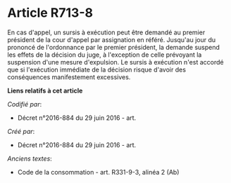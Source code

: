 # Article R713-8

En cas d'appel, un sursis à exécution peut être demandé au premier président de la cour d'appel par assignation en référé.
Jusqu'au jour du prononcé de l'ordonnance par le premier président, la demande suspend les effets de la décision du juge, à
l'exception de celle prévoyant la suspension d'une mesure d'expulsion. Le sursis à exécution n'est accordé que si l'exécution
immédiate de la décision risque d'avoir des conséquences manifestement excessives.

**Liens relatifs à cet article**

_Codifié par_:

  - Décret n°2016-884 du 29 juin 2016 - art.

_Créé par_:

  - Décret n°2016-884 du 29 juin 2016 - art.

_Anciens textes_:

  - Code de la consommation - art. R331-9-3, alinéa 2 (Ab)
